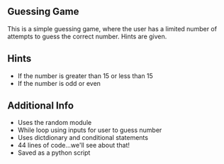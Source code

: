 ## Guessing Game
This is a simple guessing game, where the user has a limited number of attempts to guess the correct number. Hints are given.

## Hints
- If the number is greater than 15 or less than 15
- If the number is odd or even

## Additional Info
- Uses the random module
- While loop using inputs for user to guess number
- Uses dictdionary and conditional statements
- 44 lines of code...we'll see about that!
- Saved as a python script
